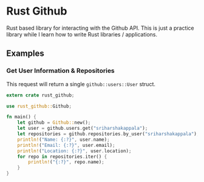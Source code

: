 # Rust Github

Rust based library for interacting with the Github API. This is just a practice library while I learn how to write Rust libraries / applications.

## Examples

### Get User Information & Repositories

This request will return a single `github::users::User` struct.

```rust
extern crate rust_github;

use rust_github::Github;

fn main() {
    let github = Github::new();
    let user = github.users.get("sriharshakappala");
    let repositories = github.repositories.by_user("sriharshakappala");
    println!("Name: {:?}", user.name);
    println!("Email: {:?}", user.email);
    println!("Location: {:?}", user.location);
    for repo in repositories.iter() {
        println!("{:?}", repo.name);
    }
}
```
